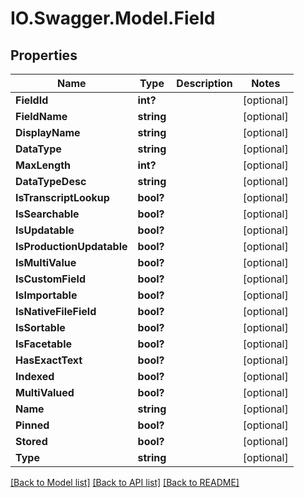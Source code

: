# IO.Swagger.Model.Field
## Properties

Name | Type | Description | Notes
------------ | ------------- | ------------- | -------------
**FieldId** | **int?** |  | [optional] 
**FieldName** | **string** |  | [optional] 
**DisplayName** | **string** |  | [optional] 
**DataType** | **string** |  | [optional] 
**MaxLength** | **int?** |  | [optional] 
**DataTypeDesc** | **string** |  | [optional] 
**IsTranscriptLookup** | **bool?** |  | [optional] 
**IsSearchable** | **bool?** |  | [optional] 
**IsUpdatable** | **bool?** |  | [optional] 
**IsProductionUpdatable** | **bool?** |  | [optional] 
**IsMultiValue** | **bool?** |  | [optional] 
**IsCustomField** | **bool?** |  | [optional] 
**IsImportable** | **bool?** |  | [optional] 
**IsNativeFileField** | **bool?** |  | [optional] 
**IsSortable** | **bool?** |  | [optional] 
**IsFacetable** | **bool?** |  | [optional] 
**HasExactText** | **bool?** |  | [optional] 
**Indexed** | **bool?** |  | [optional] 
**MultiValued** | **bool?** |  | [optional] 
**Name** | **string** |  | [optional] 
**Pinned** | **bool?** |  | [optional] 
**Stored** | **bool?** |  | [optional] 
**Type** | **string** |  | [optional] 

[[Back to Model list]](../README.md#documentation-for-models) [[Back to API list]](../README.md#documentation-for-api-endpoints) [[Back to README]](../README.md)

